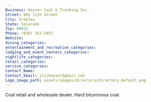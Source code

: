 ```yaml
---
Business: Keyser Coal & Trucking Inc.
Street: 601 11th Street
City: Greeley
State: Colorado
Zip: 80631
Phone: (970) 352-5957
Website: 
dining_categories: 
entertainment_and_recreation_categories: 
lodging_and_event_centers_categories: 
nightlife_categories: 
retail_categories: 
service_categories: 
Contact_Name: 
Contact_Email: jlsjkeyser@gmail.com
Logo_image_path: assets/images/directory/directory-default.png
---
```

Coal retail and wholesale dealer. Hard bituminous coal.
